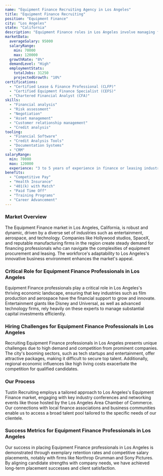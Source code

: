 ```yaml
---
name: "Equipment Finance Recruiting Agency in Los Angeles"
title: "Equipment Finance Recruiting"
position: "Equipment Finance"
city: "Los Angeles"
state: "California"
description: "Equipment Finance roles in Los Angeles involve managing financial aspects related to the leasing and lending of machinery, vehicles, and other equipment."
marketData:
  averageSalary: 95000
  salaryRange:
    min: 70000
    max: 120000
  growthRate: "8%"
  demandLevel: "High"
  employmentStats:
    totalJobs: 31250
    projectedGrowth: "10%"
certifications:
  - "Certified Lease & Finance Professional (CLFP)"
  - "Certified Equipment Finance Specialist (CEFS)"
  - "Chartered Financial Analyst (CFA)"
skills:
  - "Financial analysis"
  - "Risk assessment"
  - "Negotiation"
  - "Asset management"
  - "Customer relationship management"
  - "Credit analysis"
tooling:
  - "Financial Software"
  - "Credit Analysis Tools"
  - "Documentation Systems"
  - "CRM"
salaryRange:
  min: 70000
  max: 120000
  experience: "3 to 5 years of experience in finance or leasing industry"
benefits:
  - "Competitive Pay"
  - "Health Insurance"
  - "401(k) with Match"
  - "Paid Time Off"
  - "Training Programs"
  - "Career Advancement"
---
```


### Market Overview
The Equipment Finance market in Los Angeles, California, is robust and dynamic, driven by a diverse set of industries such as entertainment, aerospace, and technology. Companies like Hollywood studios, SpaceX, and reputable manufacturing firms in the region create steady demand for financing professionals who can navigate the complexities of equipment procurement and leasing. The workforce's adaptability to Los Angeles's innovative business environment enhances the market's appeal.
### Critical Role for Equipment Finance Professionals in Los Angeles
Equipment Finance professionals play a critical role in Los Angeles's thriving economic landscape, ensuring that key industries such as film production and aerospace have the financial support to grow and innovate. Entertainment giants like Disney and Universal, as well as advanced technology firms, rely heavily on these experts to manage substantial capital investments efficiently.

### Hiring Challenges for Equipment Finance Professionals in Los Angeles
Recruiting Equipment Finance professionals in Los Angeles presents unique challenges due to high demand and competition from prominent companies. The city's booming sectors, such as tech startups and entertainment, offer attractive packages, making it difficult to secure top talent. Additionally, regional economic influences like high living costs exacerbate the competition for qualified candidates.

### Our Process
Tustin Recruiting employs a tailored approach to Los Angeles's Equipment Finance market, engaging with key industry conferences and networking events like those hosted by the Los Angeles Area Chamber of Commerce. Our connections with local finance associations and business communities enable us to access a broad talent pool tailored to the specific needs of our clientele.

### Success Metrics for Equipment Finance Professionals in Los Angeles
Our success in placing Equipment Finance professionals in Los Angeles is demonstrated through exemplary retention rates and competitive salary placements, notably with firms like Northrop Grumman and Sony Pictures. By aligning candidate strengths with company needs, we have achieved long-term placement successes and client satisfaction.